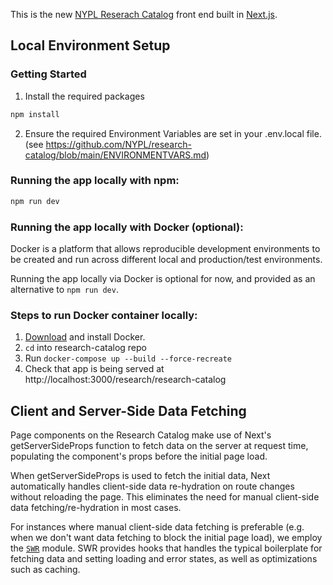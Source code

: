 This is the new [NYPL Reserach Catalog](https://www.nypl.org/research/research-catalog) front end built in [Next.js](https://nextjs.org/).

## Local Environment Setup

### Getting Started

1. Install the required packages

```bash
npm install
```

2. Ensure the required Environment Variables are set in your .env.local file.
(see https://github.com/NYPL/research-catalog/blob/main/ENVIRONMENTVARS.md)

### Running the app locally with npm:

```bash
npm run dev
```

### Running the app locally with Docker (optional):

Docker is a platform that allows reproducible development environments to be created and run across different local and production/test environments.

Running the app locally via Docker is optional for now, and provided as an alternative to `npm run dev`.

### Steps to run Docker container locally:

1. [Download](https://docs.docker.com/get-docker/) and install Docker.
2. `cd` into research-catalog repo
3. Run `docker-compose up --build --force-recreate`
4. Check that app is being served at http://localhost:3000/research/research-catalog

## Client and Server-Side Data Fetching

Page components on the Research Catalog make use of Next's getServerSideProps function to fetch data on the server at request time, populating the component's props before the initial page load.

When getServerSideProps is used to fetch the initial data, Next automatically handles client-side data re-hydration on route changes without reloading the page. This eliminates the need for manual client-side data fetching/re-hydration in most cases.

For instances where manual client-side data fetching is preferable (e.g. when we don't want data fetching to block the initial page load), we employ the [`SWR`](https://www.npmjs.com/package/swr) module. SWR provides hooks that handles the typical boilerplate for fetching data and setting loading and error states, as well as optimizations such as caching.
